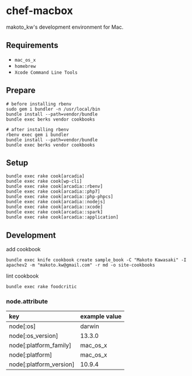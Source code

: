 chef-macbox
================

makoto_kw's development environment for Mac.

## Requirements

- `mac_os_x`
- `homebrew`
- `Xcode Command Line Tools`

## Prepare

```
# before installing rbenv
sudo gem i bundler -n /usr/local/bin
bundle install --path=vendor/bundle
bundle exec berks vendor cookbooks

# after installing rbenv
rbenv exec gem i bundler
bundle install --path=vendor/bundle
bundle exec berks vendor cookbooks
```

## Setup

```
bundle exec rake cook[arcadia]
bundle exec rake cook[wp-cli]
bundle exec rake cook[arcadia::rbenv]
bundle exec rake cook[arcadia::php7]
bundle exec rake cook[arcadia::php-phpcs]
bundle exec rake cook[arcadia::nodejs]
bundle exec rake cook[arcadia::xcode]
bundle exec rake cook[arcadia::spark]
bundle exec rake cook[arcadia::application]
```

## Development

add cookbook

```
bundle exec knife cookbook create sample_book -C "Makoto Kawasaki" -I apachev2 -m "makoto.kw@gmail.com" -r md -o site-cookbooks
```

lint cookbook

```
bundle exec rake foodcritic
```

### node.attribute

|key|example value|
|:--|:--|
|node[:os]|darwin|
|node[:os_version]|13.3.0|
|node[:platform_family]|mac_os_x|
|node[:platform]|mac_os_x|
|node[:platform_version]|10.9.4|
